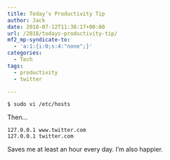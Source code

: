 ```yaml
---
title: Today’s Productivity Tip
author: Jack
date: 2018-07-12T11:38:17+00:00
url: /2018/todays-productivity-tip/
mf2_mp-syndicate-to:
  - 'a:1:{i:0;s:4:"none";}'
categories:
  - Tech
tags:
  - productivity
  - twitter

---
```

<pre class="wp-block-code"><code>$ sudo vi /etc/hosts</code></pre>

Then&#8230;

<pre class="wp-block-code"><code>127.0.0.1 www.twitter.com
127.0.0.1 twitter.com</code></pre>

Saves me at least an hour every day. I&#8217;m also happier.